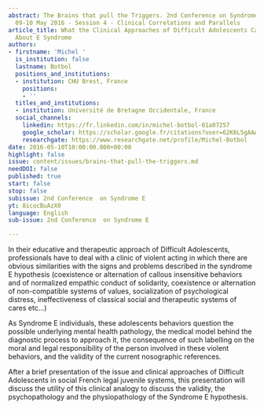 ```yaml
---
abstract: The Brains that pull the Triggers. 2nd Conference on Syndrome E, Paris IAS,
  09-10 May 2016 - Session 4 - Clinical Correlations and Parallels
article_title: What the Clinical Approaches of Difficult Adolescents Can Teach us
  About E Syndrome
authors:
- firstname: 'Michel '
  is_institution: false
  lastname: Botbol
  positions_and_institutions:
  - institution: CHU Brest, France
    positions:
    - ''
  titles_and_institutions:
  - institution: Université de Bretagne Occidentale, France
  social_channels:
    linkedin: https://fr.linkedin.com/in/michel-botbol-01a07257
    google_scholar: https://scholar.google.fr/citations?user=62K6L5gAAAAJ&hl=fr
    researchgate: https://www.researchgate.net/profile/Michel-Botbol
date: 2016-05-10T10:00:00.000+00:00
highlight: false
issue: content/issues/brains-that-pull-the-triggers.md
needDOI: false
published: true
start: false
stop: false
subissue: 2nd Conference  on Syndrome E
yt: 8icocBuAzX0
language: English
sub-issue: 2nd Conference  on Syndrome E

---
```

In their educative and therapeutic approach of Difficult Adolescents, professionals have to deal with a clinic of violent acting in which there are obvious similarities with the signs and problems described in the syndrome E hypothesis (coexistence or alternation of callous insensitive behaviors and of normalized empathic conduct of solidarity, coexistence or alternation of non-compatible systems of values, socialization of psychological distress, ineffectiveness of classical social and therapeutic systems of cares etc...)

  
As Syndrome E individuals, these adolescents behaviors question the  
possible underlying mental health pathology, the medical model behind the  
diagnostic process to approach it, the consequence of such labelling on the moral and legal responsibility of the person involved in these violent behaviors, and the validity of the current nosographic references.

  
After a brief presentation of the issue and clinical approaches of Difficult Adolescents in social French legal juvenile systems, this presentation will discuss the utility of this clinical analogy to discuss the validity, the psychopathology and the physiopathology of the Syndrome E hypothesis.

<Youtube yt="8icocBuAzX0" caption="What the Clinical Approaches of Difficult Adolescents Can Teach us About E Syndrome" start="false" stop="false"></Youtube>